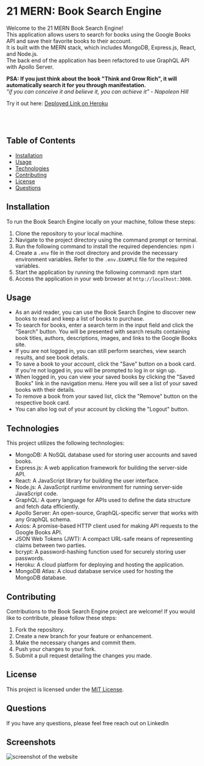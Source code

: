 # 21 MERN: Book Search Engine

Welcome to the 21 MERN Book Search Engine! 
<br >
This application allows users to search for books using the Google Books API and save their favorite books to their account. 
<br >
It is built with the MERN stack, which includes MongoDB, Express.js, React, and Node.js. 
<br >
The back end of the application has been refactored to use GraphQL API with Apollo Server.

**PSA: If you just think about the book "Think and Grow Rich", it will automatically search it for you through manifestation.**
<br>
*"if you can conceive it and believe it, you can achieve it" - Napoleon Hill*

Try it out here: 
[Deployed Link on Heroku](https://book-search-0610.herokuapp.com/)

<br>
<br>

## Table of Contents
- [Installation](#installation)
- [Usage](#usage)
- [Technologies](#technologies)
- [Contributing](#contributing)
- [License](#license)
- [Questions](#questions)

## Installation

To run the Book Search Engine locally on your machine, follow these steps:

1. Clone the repository to your local machine.
2. Navigate to the project directory using the command prompt or terminal.
3. Run the following command to install the required dependencies: npm i
4. Create a `.env` file in the root directory and provide the necessary environment variables. Refer to the `.env.EXAMPLE` file for the required variables.
5. Start the application by running the following command: npm start
6. Access the application in your web browser at `http://localhost:3000`.

## Usage

- As an avid reader, you can use the Book Search Engine to discover new books to read and keep a list of books to purchase.
- To search for books, enter a search term in the input field and click the "Search" button. You will be presented with search results containing book titles, authors, descriptions, images, and links to the Google Books site.
- If you are not logged in, you can still perform searches, view search results, and see book details.
- To save a book to your account, click the "Save" button on a book card. If you're not logged in, you will be prompted to log in or sign up.
- When logged in, you can view your saved books by clicking the "Saved Books" link in the navigation menu. Here you will see a list of your saved books with their details.
- To remove a book from your saved list, click the "Remove" button on the respective book card.
- You can also log out of your account by clicking the "Logout" button.

## Technologies

This project utilizes the following technologies:

- MongoDB: A NoSQL database used for storing user accounts and saved books.
- Express.js: A web application framework for building the server-side API.
- React: A JavaScript library for building the user interface.
- Node.js: A JavaScript runtime environment for running server-side JavaScript code.
- GraphQL: A query language for APIs used to define the data structure and fetch data efficiently.
- Apollo Server: An open-source, GraphQL-specific server that works with any GraphQL schema.
- Axios: A promise-based HTTP client used for making API requests to the Google Books API.
- JSON Web Tokens (JWT): A compact URL-safe means of representing claims between two parties.
- bcrypt: A password-hashing function used for securely storing user passwords.
- Heroku: A cloud platform for deploying and hosting the application.
- MongoDB Atlas: A cloud database service used for hosting the MongoDB database.

## Contributing

Contributions to the Book Search Engine project are welcome! If you would like to contribute, please follow these steps:

1. Fork the repository.
2. Create a new branch for your feature or enhancement.
3. Make the necessary changes and commit them.
4. Push your changes to your fork.
5. Submit a pull request detailing the changes you made.

## License

This project is licensed under the [MIT License](LICENSE).

## Questions

If you have any questions, please feel free reach out on LinkedIn


## Screenshots

![screenshot of the website](client/public/images/ss1.png)
